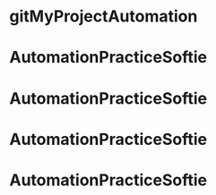 # gitMyProjectAutomation
# AutomationPracticeSoftie
# AutomationPracticeSoftie
# AutomationPracticeSoftie
# AutomationPracticeSoftie
